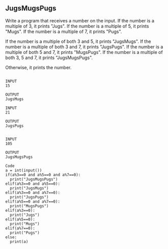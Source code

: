 ## JugsMugsPugs 
Write a program that receives a number on the input.
If the number is a multiple of 3, it prints "Jugs". 
If the number is a multiple of 5, it prints "Mugs".
If the number is a multiple of 7, it prints "Pugs".

If the number is a multiple of both 3 and 5, it prints "JugsMugs".
If the number is a multiple of both 3 and 7, it prints "JugsPugs".
If the number is a multiple of both 5 and 7, it prints "MugsPugs".
If the number is a multiple of both 3, 5 and 7, it prints "JugsMugsPugs".

Otherwise, it prints the number.

```

INPUT 
15

OUTPUT
JugsMugs

INPUT 
21

OUTPUT
JugsPugs


INPUT 
105

OUTPUT 
JugsMugsPugs
```

```
Code
a = int(input())
if(a%3==0 and a%5==0 and a%7==0):
  print("JugsMugsPugs")
elif(a%3==0 and a%5==0):
  print("JugsMugs")
elif(a%3==0 and a%7==0):
  print("JugsPugs")
elif(a%5==0 and a%7==0):
  print("MugsPugs")
elif(a%3==0):
  print("Jugs")
elif(a%5==0):
  print("Mugs")
elif(a%7==0):
  print("Pugs")
else:
  print(a)
  
```
